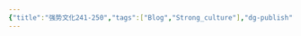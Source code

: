 ```yaml
---
{"title":"强势文化241-250","tags":["Blog","Strong_culture"],"dg-publish":true,"dg-note-icon":5,"permalink":"/🌓Interest_兴趣/Exalt 提升/强势文化/25强势文化241-250/","dgPassFrontmatter":true,"noteIcon":5,"created":"2024-09-18T19:15:37.954+08:00","updated":"2024-09-19T11:30:21.495+08:00"}
---
```


